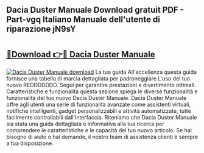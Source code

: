 ## Dacia Duster Manuale Download gratuit PDF - Part-vgq Italiano Manuale dell'utente di riparazione jN9sY

# <h2><a href="http://dfd4qi.blite.top/?on=Dacia+Duster+Manuale">🔗Download 👉🔴 Dacia Duster Manuale</a></h2>

[![Dacia Duster Manuale download](https://i.imgur.com/lujVjoI.png)](http://dfd4qi.blite.top/?on=Dacia+Duster+Manuale)
La tua guida All'eccellenza questa guida fornisce una tabella di marcia dettagliata per padroneggiare L'uso del tuo nuovo REDDDDDDD. Segui per garantire prestazioni e divertimento ottimali. Caratteristiche e funzionalità questa sezione spiega le diverse funzionalità e funzionalità del tuo nuovo Dacia Duster Manuale. Dacia Duster Manuale offre agli utenti una serie di funzionalità avanzate come assistenti virtuali, notifiche intelligenti, gadget personalizzabili e attività automatizzate, tutte facilmente controllabili dall'interfaccia. Riteniamo che Dacia Duster Manuale sia stata una guida dettagliata e informativa alla tua ricerca per comprendere le caratteristiche e le capacità del tuo nuovo articolo. Se hai bisogno di aiuto o hai domande, il nostro team di assistenza clienti è sempre a tua disposizione.
